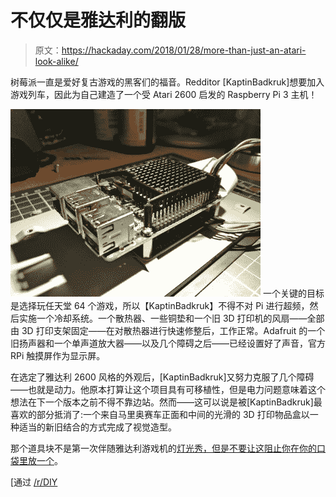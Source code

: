 # 不仅仅是雅达利的翻版

> 原文：<https://hackaday.com/2018/01/28/more-than-just-an-atari-look-alike/>

树莓派一直是爱好复古游戏的黑客们的福音。Redditor [KaptinBadkruk]想要加入游戏列车，因此为自己建造了一个受 Atari 2600 启发的 Raspberry Pi 3 主机！

[![](img/e432c696793b709d008096246205b750.png)](https://hackaday.com/wp-content/uploads/2018/01/kizkqsl.jpg) 一个关键的目标是选择玩任天堂 64 个游戏，所以【KaptinBadkruk】不得不对 Pi 进行超频，然后实施一个冷却系统。一个散热器、一些铜垫和一个旧 3D 打印机的风扇——全部由 3D 打印支架固定——在对散热器进行快速修整后，工作正常。Adafruit 的一个旧扬声器和一个单声道放大器——以及几个障碍之后——已经设置好了声音，官方 RPi 触摸屏作为显示屏。

在选定了雅达利 2600 风格的外观后，[KaptinBadkruk]又努力克服了几个障碍——也就是动力。他原本打算让这个项目具有可移植性，但是电力问题意味着这个想法在下一个版本之前不得不靠边站。然而——这可以说是被[KaptinBadkruk]最喜欢的部分抵消了:一个来自马里奥赛车正面和中间的光滑的 3D 打印物品盒以一种适当的新旧结合的方式完成了视觉造型。

那个道具块不是第一次伴随雅达利游戏机的[灯光秀，但是不要让这阻止你](https://hackaday.com/2017/07/09/firework-shows-the-vintage-atari-way/)[在你的口袋里放一个](https://hackaday.com/2016/03/26/an-atari-2600-in-your-pocket/)。

[通过 [/r/DIY](https://www.reddit.com/r/DIY/comments/7rwv7r/i_made_an_atariinspired_portable_retropie_console/)